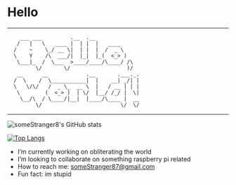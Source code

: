 
# Hello

---

```
    ___ ___         .__  .__              
   /   |   \   ____ |  | |  |   ____      
  /    ~    \_/ __ \|  | |  |  /  _ \     
  \    Y    /\  ___/|  |_|  |_(  <_> )    
   \___|_  /  \___  >____/____/\____/ /\  
         \/       \/                  )/  
   __      __            .__       .___._.
  /  \    /  \___________|  |    __| _/| |
  \   \/\/   /  _ \_  __ \  |   / __ | | |
   \        (  <_> )  | \/  |__/ /_/ |  \|
    \__/\  / \____/|__|  |____/\____ |  __
         \/                         \/  \/
```

---

![someStranger8's GitHub stats](https://github-readme-stats.vercel.app/api?username=someStranger8&show_icons=true&theme=tokyonight)

[![Top Langs](https://github-readme-stats.vercel.app/api/top-langs/?username=someStranger8&layout=compact&theme=tokyonight)](https://github.com/someStranger8/someStranger8)



- I’m currently working on obliterating the world
- I’m looking to collaborate on something raspberry pi related
- How to reach me: someStranger87@gmail.com
- Fun fact: im stupid
